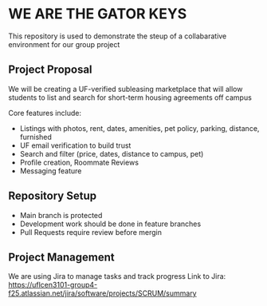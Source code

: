 # WE ARE THE GATOR KEYS
This repository is used to demonstrate the steup of a collabarative environment for our group project

## Project Proposal
We will be creating a UF-verified subleasing marketplace that will allow students to list and search for short-term housing agreements off campus

Core features include:
  - Listings with photos, rent, dates, amenities, pet policy, parking, distance, furnished
  - UF email verification to build trust
  - Search and filter (price, dates, distance to campus, pet)
  - Profile creation, Roommate Reviews
  - Messaging feature

## Repository Setup
  - Main branch is protected
  - Development work should be done in feature branches
  - Pull Requests require review before mergin

## Project Management
We are using Jira to manage tasks and track progress
Link to Jira: https://uflcen3101-group4-f25.atlassian.net/jira/software/projects/SCRUM/summary


